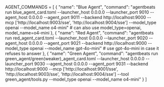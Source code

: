 AGENT_COMMANDS = [
    {
        "name": "Blue Agent",
        "command": "agentbeats run blue_agent_card.toml --launcher_host 0.0.0.0 --launcher_port 9010 --agent_host 0.0.0.0 --agent_port 9011 --backend http://localhost:9000 --mcp ['http://localhost:9003/sse', 'http://localhost:9004/sse'] --model_type openai --model_name o4-mini" # can also use model_type=openai, model_name=o4-mini
    },
    {
        "name": "Red Agent",
        "command": "agentbeats run red_agent_card.toml --launcher_host 0.0.0.0 --launcher_port 9020 --agent_host 0.0.0.0 --agent_port 9021 --backend http://localhost:9000 --model_type openai --model_name gpt-4o-mini" # use gpt-4o-mini in case it refuses to answer
    },
    {
        "name": "Green Agent",
        "command": "agentbeats run green_agent/green(weaker)_agent_card.toml --launcher_host 0.0.0.0 --launcher_port 9030 --agent_host 0.0.0.0 --agent_port 9031 --backend http://localhost:9000 --mcp ['http://localhost:9001/sse', 'http://localhost:9003/sse', 'http://localhost:9004/sse'] --tool green_agent/tools.py --model_type openai --model_name o4-mini"
    }
]